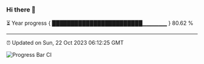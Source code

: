 ### Hi there 👋

⏳ Year progress { ████████████████████████▁▁▁▁▁▁ } 80.62 %

---

⏰ Updated on Sun, 22 Oct 2023 06:12:25 GMT

![Progress Bar CI](https://github.com/liununu/liununu/workflows/Progress%20Bar%20CI/badge.svg)
